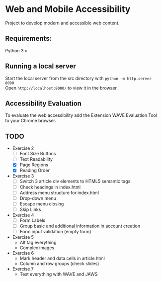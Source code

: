 # Web and Mobile Accessibility

Project to develop modern and accessible web content.

## Requirements:

Python 3.x

## Running a local server 

Start the local server from the src directory with `python -m http.server 8000`  
Open `http://localhost:8000/` to view it in the browser.


## Accessibility Evaluation

To evaluate the web accessibility add the Extension WAVE Evaluation Tool to your Chrome browser.

## TODO 

- Exercise 2 
    - [ ] Font Size Buttons 
    - [ ] Text Readability 
    - [x] Page Regions
    - [x] Reading Order 
- Exercise 3 
    - [ ] Switch 3 article div elements to HTML5 semantic tags
    - [ ] Check headings in index.html 
    - [ ] Address menu structure for index.html 
    - [ ] Drop-down menu
    - [ ] Escape menu closing 
    - [ ] Skip Links
- Exercise 4
    - [ ] Form Labels
    - [ ] Group basic and additional information in account creation
    - [ ] Form input validation (empty form) 
- Exercise 5
    - Alt tag everything
    - Complex images 
- Exercise 6 
    - Mark header and data cells in article.html
    - Column and row groups (check slides) 
- Exercise 7
    - Test everything with WAVE and JAWS
